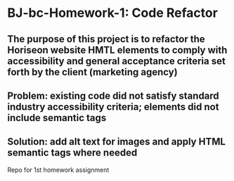 # BJ-bc-Homework-1: Code Refactor

## The purpose of this project is to refactor the Horiseon website HMTL elements to comply with accessibility and general acceptance criteria set forth by the client (marketing agency)

## Problem: existing code did not satisfy standard industry accessibility criteria; elements did not include semantic tags

## Solution: add alt text for images and apply HTML semantic tags where needed


Repo for 1st homework assignment
